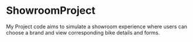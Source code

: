 # ShowroomProject
My Project code aims to simulate a showroom experience where users can choose a brand and view corresponding bike details and forms.
